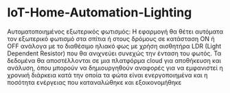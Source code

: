 # IoT-Home-Automation-Lighting

 Αυτοματοποιημένος εξωτερικός φωτισμός: Η εφαρμογή θα θέτει αυτόματα τον
εξωτερικό φωτισμό στα σπίτια ή στους δρόμους σε κατάσταση ON ή OFF ανάλογα με το
διαθέσιμο ηλιακό φως με χρήση αισθητήρα LDR (Light Dependent Resistor) που θα ανιχνεύει
συνεχώς την ένταση του φωτός. Τα δεδομένα θα αποστέλλονται σε μια πλατφόρμα cloud για
αποθήκευση και ανάλυση, όπου μπορούν να δημιουργηθούν αναφορές για να εμφανιστεί η
χρονική διάρκεια κατά την οποία τα φώτα είναι ενεργοποιημένα και η ποσότητα ενέργειας
που καταναλώθηκε και εξοικονομήθηκε
